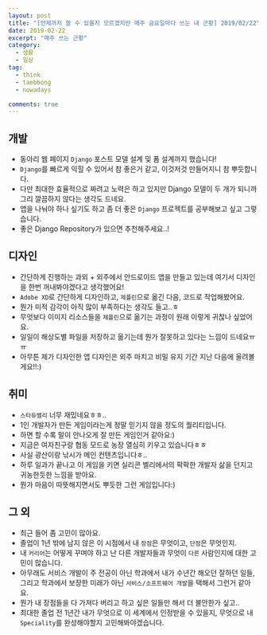```yaml
---
layout: post
title: "[언제까지 쓸 수 있을지 모르겠지만 매주 금요일마다 쓰는 내 근황] 2019/02/22"
date: 2019-02-22
excerpt: "매주 쓰는 근황"
category:
  - 생활
  - 일상
tag:
  - think
  - taebbong
  - nowadays

comments: true
---
```


## 개발

- 동아리 웹 페이지 `Django` 포스트 모델 설계 및 폼 설계까지 했습니다!
- `Django`를 빠르게 익힐 수 있어서 참 좋은거 같고, 이것저것 만들어지니 참 뿌듯합니다.
- 다만 최대한 효율적으로 짜려고 노력은 하고 있지만 Django 모델이 두 개가 되니까 그리 깔끔하지 않다는 생각도 드네요.
- 앱을 나눠야 하나 싶기도 하고 좀 더 좋은 `Django` 프로젝트를 공부해보고 싶고 그렇습니다.
- 좋은 Django Repository가 있으면 추천해주세요..!

## 디자인

- 간단하게 진행하는 과외 + 외주에서 안드로이드 앱을 만들고 있는데 여기서 디자인을 한번 꺼내봐야겠다고 생각했어요!
- `Adobe XD`로 간단하게 디자인하고, `제플린`으로 옮긴 다음, 코드로 작업해봤어요.
- 뭔가 미적 감각이 아직 많이 부족하다는 생각도 들고..ㅎ
- 무엇보다 이미지 리소스들을 `제플린`으로 옮기는 과정이 원래 이렇게 귀찮나 싶었어요.
- 일일이 해상도별 파일을 저장하고 옮기는데 뭔가 잘못하고 있다는 느낌이 드네요ㅠㅠ
- 아무튼 제가 디자인한 앱 디자인은 외주 마치고 비밀 유지 기간 지난 다음에 올려볼게요!!:)

## 취미

- `스타듀밸리` 너무 재밌네요ㅎㅎ..
- 1인 개발자가 만든 게임이라는게 정말 믿기지 않을 정도의 퀄리티입니다.
- 하면 할 수록 말이 안나오게 잘 만든 게임인거 같아요:)
- 지금은 여자친구랑 협동 모드로 농장 열심히 키우고 있습니다ㅎㅎ
- 사실 광산이랑 낚시가 메인 컨텐츠입니다ㅎ..
- 하루 일과가 끝나고 이 게임을 키면 실리콘 벨리에서의 팍팍한 개발자 삶을 던지고 귀농한듯한 느낌을 받아요.
- 뭔가 마음이 따뜻해지면서도 뿌듯한 그런 게임입니다:)

## 그 외

- 최근 들어 좀 고민이 많아요.
- 졸업이 1년 밖에 남지 않은 이 시점에서 내 `장점`은 무엇이고, `단점`은 무엇인지.
- 내 `커리어`는 어떻게 꾸며야 하고 난 다른 개발자들과 무엇이 `다른` 사람인지에 대한 고민이 많습니다.
- 아무래도 서비스 개발이 주 전공이 아닌 학과에서 내가 수년간 해오던 잘하던 일들, 그리고 학과에서 보장한 미래가 아닌 `서비스/소프트웨어 개발`을 택해서 그런거 같아요.
- 뭔가 내 장점들을 다 가져다 버리고 하고 싶은 일들만 해서 더 불안한가 싶고..
- 최대한 졸업 전 1년간 내가 무엇으로 이 세계에서 인정받을 수 있을지, 무엇으로 내 `Speciality`를 완성해야할지 고민해봐야겠습니다.
